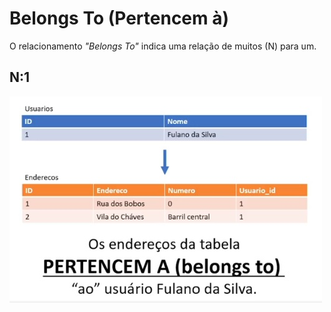 # Belongs To (Pertencem à)

O relacionamento _"Belongs To"_ indica uma relação de muitos (N) para um.

## N:1

![Imagem didática](./screenshots/belongs-to.jpg)
